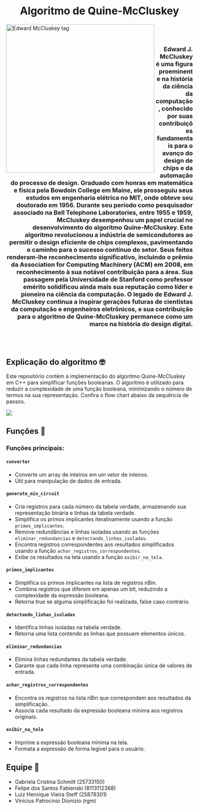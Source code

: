 <h1 align="center" >Algoritmo de Quine-McCluskey</h1> 

<div>
  <img src="https://github.com/GabrielaSchmitt/Quine-McCluskey/assets/86369677/c55f6d98-008c-45e0-a51f-b4ddc1347053" style="width: 400px; height: auto;" align="left" alt="Edward McCluskey tag" />

  <br></br>

  <h3 align="right">
  Edward J. McCluskey é uma figura proeminente na história da ciência da computação, conhecido por suas contribuições fundamentais para o avanço do design de chips e da automação do processo de design. Graduado com honras em matemática e física pela Bowdoin College em Maine, ele prosseguiu seus estudos em engenharia elétrica no MIT, onde obteve seu doutorado em 1956. Durante seu período como pesquisador associado na Bell Telephone Laboratories, entre 1955 e 1959, McCluskey desempenhou um papel crucial no desenvolvimento do algoritmo Quine-McCluskey. Este algoritmo revolucionou a indústria de semicondutores ao permitir o design eficiente de chips complexos, pavimentando o caminho para o sucesso contínuo do setor. Seus feitos renderam-lhe reconhecimento significativo, incluindo o prêmio da Association for Computing Machinery (ACM) em 2008, em reconhecimento à sua notável contribuição para a área. Sua passagem pela Universidade de Stanford como professor emérito solidificou ainda mais sua reputação como líder e pioneiro na ciência da computação. O legado de Edward J. McCluskey continua a inspirar gerações futuras de cientistas da computação e engenheiros eletrônicos, e sua contribuição para o algoritmo de Quine-McCluskey permanece como um marco na história do design digital.
  </h3>
</div>

<br></br>
<h2 align="left" >Explicação do algoritmo 🤓</h2>
<p> Este repositório contém a implementação do algoritmo Quine-McCluskey em C++ para simplificar funções booleanas. O algoritmo é utilizado para reduzir a complexidade de uma função booleana, minimizando o número de termos na sua representação. Confira o flow chart abaixo da sequência de passos.  </p>

[![](https://mermaid.ink/img/pako:eNpdkN9PwjAQgP-Vpr5AMggdrGx70MjvGRQivqj1obAijaxdus44mv3vdgUT4kOT6313313OwJ1MGYzhp6L5ASyfibh_32iq9AfodG7ByCx5ocEjF5qprKiJGLn82MyVLHOwrcANkHuAGjR2aGLWimcMJFl-5DsqdHFn2cQy8MoKVzJtJSkTmu8rsE6K9oU-ybOaiKkLZv9F4IVuj8zKZo7PzbQoGg09Nppmyvx6yqJl1-YZP7H2hVwmzIhYuCAxrsL2j-U3U1aQuPxDa1XqvNRgs1rb3ofz0iKFHszsGShP7cUMEQAQqA8sYwTGNkyp-iKQiNrW0VLLTSV2MNaqZB4s85RqNuHUHjr7S-ZUvEl5_YWxgT8w7iDc79o3QBgNUBjggQcrGKMQdfvYH_p-iKMQ4wjXHjw5A-r6UYCjXtgL-n409ANc_wLYeJAj?type=png)](https://mermaid.live/edit#pako:eNpdkN9PwjAQgP-Vpr5AMggdrGx70MjvGRQivqj1obAijaxdus44mv3vdgUT4kOT6313313OwJ1MGYzhp6L5ASyfibh_32iq9AfodG7ByCx5ocEjF5qprKiJGLn82MyVLHOwrcANkHuAGjR2aGLWimcMJFl-5DsqdHFn2cQy8MoKVzJtJSkTmu8rsE6K9oU-ybOaiKkLZv9F4IVuj8zKZo7PzbQoGg09Nppmyvx6yqJl1-YZP7H2hVwmzIhYuCAxrsL2j-U3U1aQuPxDa1XqvNRgs1rb3ofz0iKFHszsGShP7cUMEQAQqA8sYwTGNkyp-iKQiNrW0VLLTSV2MNaqZB4s85RqNuHUHjr7S-ZUvEl5_YWxgT8w7iDc79o3QBgNUBjggQcrGKMQdfvYH_p-iKMQ4wjXHjw5A-r6UYCjXtgL-n409ANc_wLYeJAj)

<h2 align="left" >Funções 🧩</h2>

### Funções principais:

#### `converter`
* Converte um array de inteiros em um vetor de inteiros.
* Útil para manipulação de dados de entrada.

#### `generate_min_circuit`
* Cria registros para cada número da tabela verdade, armazenando sua representação binária e linhas da tabela verdade.
* Simplifica os primos implicantes iterativamente usando a função `primos_implicantes`.
* Remove redundâncias e linhas isoladas usando as funções `eliminar_redundancias` e `detectando_linhas_isoladas`.
* Encontra registros correspondentes aos resultados simplificados usando a função `achar_registros_correspondentes`.
* Exibe os resultados na tela usando a função `exibir_na_tela`.

#### `primos_implicantes`
* Simplifica os primos implicantes na lista de registros nBin.
* Combina registros que diferem em apenas um bit, reduzindo a complexidade da expressão booleana.
* Retorna true se alguma simplificação foi realizada, false caso contrário.

#### `detectando_linhas_isoladas`
* Identifica linhas isoladas na tabela verdade.
* Retorna uma lista contendo as linhas que possuem elementos únicos.
  
#### `eliminar_redundancias`
* Elimina linhas redundantes da tabela verdade.
* Garante que cada linha represente uma combinação única de valores de entrada.
  
#### `achar_registros_correspondentes`
* Encontra os registros na lista nBin que correspondem aos resultados da simplificação.
* Associa cada resultado da expressão booleana mínima aos registros originais.

#### `exibir_na_tela`
* Imprime a expressão booleana mínima na tela.
* Formata a expressão de forma legível para o usuário.

<h2 align="left" >Equipe 🧠</h2>

- Gabriela Cristina Schmitt (25733150)
- Felipe dos Santos Fabienski (8113112368)
- Luiz Henrique Vieira Steff (25878301)
- Vinícius Patrocínio Dionizio (rgm)
